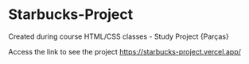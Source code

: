 # Starbucks-Project

Created during course HTML/CSS classes - Study Project {Parças}

Access the link to see the project <https://starbucks-project.vercel.app/>
